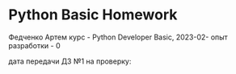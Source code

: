 # Python Basic Homework

Федченко Артем
курс - Python Developer Basic, 2023-02-
опыт разработки - 0

дата передачи ДЗ №1 на проверку: 
